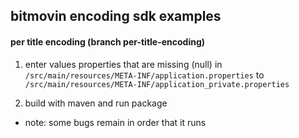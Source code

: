 ## bitmovin encoding sdk examples

#### per title encoding (branch per-title-encoding)

1. enter values properties that are missing (null) in
   `/src/main/resources/META-INF/application.properties` to
   `/src/main/resources/META-INF/application_private.properties`

2. build with maven and run package

- note: some bugs remain in order that it runs
